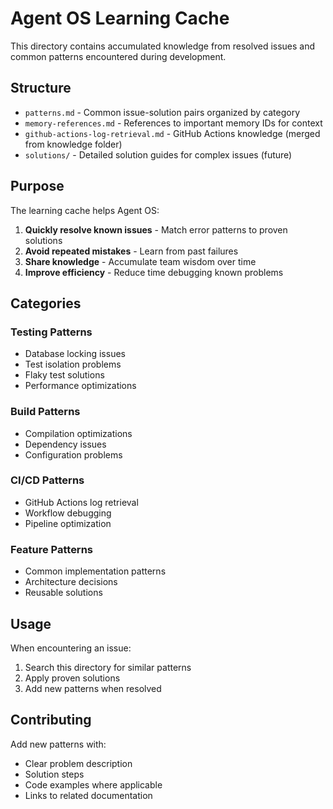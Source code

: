 # Agent OS Learning Cache

This directory contains accumulated knowledge from resolved issues and common patterns encountered during development.

## Structure

- `patterns.md` - Common issue-solution pairs organized by category
- `memory-references.md` - References to important memory IDs for context
- `github-actions-log-retrieval.md` - GitHub Actions knowledge (merged from knowledge folder)
- `solutions/` - Detailed solution guides for complex issues (future)

## Purpose

The learning cache helps Agent OS:
1. **Quickly resolve known issues** - Match error patterns to proven solutions
2. **Avoid repeated mistakes** - Learn from past failures
3. **Share knowledge** - Accumulate team wisdom over time
4. **Improve efficiency** - Reduce time debugging known problems

## Categories

### Testing Patterns
- Database locking issues
- Test isolation problems
- Flaky test solutions
- Performance optimizations

### Build Patterns
- Compilation optimizations
- Dependency issues
- Configuration problems

### CI/CD Patterns
- GitHub Actions log retrieval
- Workflow debugging
- Pipeline optimization

### Feature Patterns
- Common implementation patterns
- Architecture decisions
- Reusable solutions

## Usage

When encountering an issue:
1. Search this directory for similar patterns
2. Apply proven solutions
3. Add new patterns when resolved

## Contributing

Add new patterns with:
- Clear problem description
- Solution steps
- Code examples where applicable
- Links to related documentation